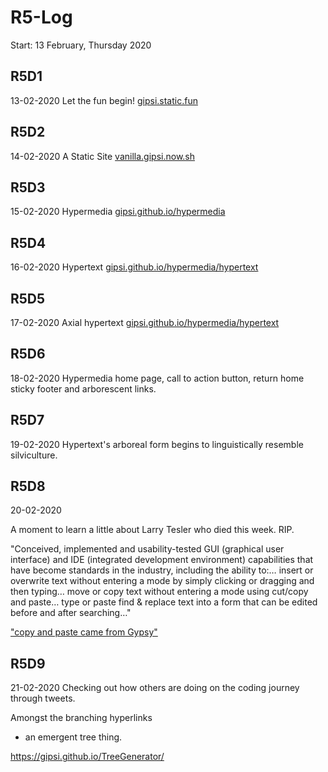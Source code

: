  # R5-Log
 Start: 13 February, Thursday 2020

## R5D1
13-02-2020
Let the fun begin! [gipsi.static.fun](https://gipsi.static.fun)

## R5D2
14-02-2020
A Static Site [vanilla.gipsi.now.sh](https://vanilla.gipsi.now.sh)

## R5D3
15-02-2020
Hypermedia  [gipsi.github.io/hypermedia](https://gipsi.github.io/hypermedia)

## R5D4
16-02-2020
Hypertext [gipsi.github.io/hypermedia/hypertext](https://gipsi.github.io/hypermedia/hypertext)

## R5D5
17-02-2020
Axial hypertext [gipsi.github.io/hypermedia/hypertext](https://gipsi.github.io/hypermedia/hypertext.html)

## R5D6
18-02-2020
Hypermedia home page, call to action button, return home sticky footer and arborescent links.

## R5D7
19-02-2020
Hypertext's arboreal form begins to linguistically resemble silviculture.

## R5D8
20-02-2020

A moment to learn a little about Larry Tesler who died 
this week. RIP.

"Conceived, implemented and usability-tested 
GUI (graphical user interface) and 
IDE (integrated development environment) capabilities 
that have become standards in the industry, including the 
ability to:… insert or overwrite text without entering a 
mode by simply clicking or dragging and then typing… move 
or copy text without entering a mode using cut/copy and paste… 
type or paste find & replace text into a 
form that can be edited before and after searching…"


["copy and paste came from Gypsy"](https://youtu.be/Dhmz68CII9Y)


## R5D9
21-02-2020
Checking out how others are doing on the coding journey
through tweets.

Amongst the branching hyperlinks
 - an emergent tree thing.

https://gipsi.github.io/TreeGenerator/
